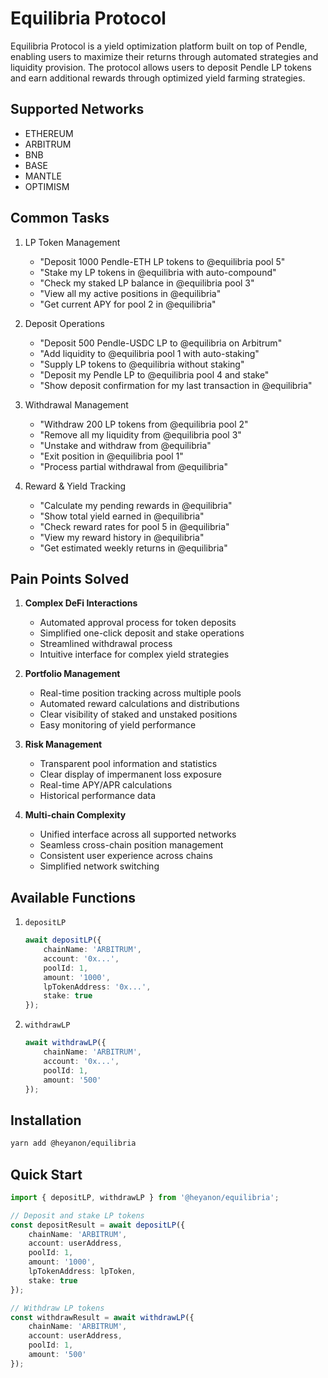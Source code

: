 # Equilibria Protocol

Equilibria Protocol is a yield optimization platform built on top of Pendle, enabling users to maximize their returns through automated strategies and liquidity provision. The protocol allows users to deposit Pendle LP tokens and earn additional rewards through optimized yield farming strategies.

## Supported Networks

- ETHEREUM
- ARBITRUM
- BNB
- BASE
- MANTLE
- OPTIMISM

## Common Tasks

1. LP Token Management
   - "Deposit 1000 Pendle-ETH LP tokens to @equilibria pool 5"
   - "Stake my LP tokens in @equilibria with auto-compound"
   - "Check my staked LP balance in @equilibria pool 3"
   - "View all my active positions in @equilibria"
   - "Get current APY for pool 2 in @equilibria"

2. Deposit Operations
   - "Deposit 500 Pendle-USDC LP to @equilibria on Arbitrum"
   - "Add liquidity to @equilibria pool 1 with auto-staking"
   - "Supply LP tokens to @equilibria without staking"
   - "Deposit my Pendle LP to @equilibria pool 4 and stake"
   - "Show deposit confirmation for my last transaction in @equilibria"

3. Withdrawal Management
   - "Withdraw 200 LP tokens from @equilibria pool 2"
   - "Remove all my liquidity from @equilibria pool 3"
   - "Unstake and withdraw from @equilibria"
   - "Exit position in @equilibria pool 1"
   - "Process partial withdrawal from @equilibria"

4. Reward & Yield Tracking
   - "Calculate my pending rewards in @equilibria"
   - "Show total yield earned in @equilibria"
   - "Check reward rates for pool 5 in @equilibria"
   - "View my reward history in @equilibria"
   - "Get estimated weekly returns in @equilibria"

## Pain Points Solved

1. **Complex DeFi Interactions**
   - Automated approval process for token deposits
   - Simplified one-click deposit and stake operations
   - Streamlined withdrawal process
   - Intuitive interface for complex yield strategies

2. **Portfolio Management**
   - Real-time position tracking across multiple pools
   - Automated reward calculations and distributions
   - Clear visibility of staked and unstaked positions
   - Easy monitoring of yield performance

3. **Risk Management**
   - Transparent pool information and statistics
   - Clear display of impermanent loss exposure
   - Real-time APY/APR calculations
   - Historical performance data

4. **Multi-chain Complexity**
   - Unified interface across all supported networks
   - Seamless cross-chain position management
   - Consistent user experience across chains
   - Simplified network switching

## Available Functions

1. `depositLP`
   ```typescript
   await depositLP({
       chainName: 'ARBITRUM',
       account: '0x...',
       poolId: 1,
       amount: '1000',
       lpTokenAddress: '0x...',
       stake: true
   });
   ```

2. `withdrawLP`
   ```typescript
   await withdrawLP({
       chainName: 'ARBITRUM',
       account: '0x...',
       poolId: 1,
       amount: '500'
   });
   ```

## Installation

```bash
yarn add @heyanon/equilibria
```

## Quick Start

```typescript
import { depositLP, withdrawLP } from '@heyanon/equilibria';

// Deposit and stake LP tokens
const depositResult = await depositLP({
    chainName: 'ARBITRUM',
    account: userAddress,
    poolId: 1,
    amount: '1000',
    lpTokenAddress: lpToken,
    stake: true
});

// Withdraw LP tokens
const withdrawResult = await withdrawLP({
    chainName: 'ARBITRUM',
    account: userAddress,
    poolId: 1,
    amount: '500'
});
``` 